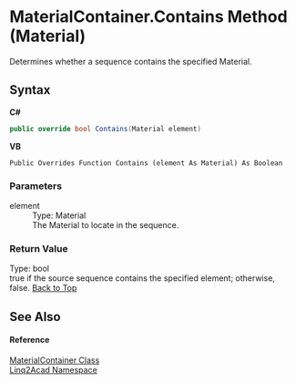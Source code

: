# MaterialContainer.Contains Method (Material)
 

Determines whether a sequence contains the specified Material.

## Syntax

**C#**<br />
``` C#
public override bool Contains(Material element)
```

**VB**<br />
``` VB
Public Overrides Function Contains (element As Material) As Boolean
```


### Parameters
<dl><dt>element</dt><dd>Type: Material<br />The Material to locate in the sequence.</dd></dl>

### Return Value
Type: bool<br />true if the source sequence contains the specified element; otherwise, false.
<a href="#MaterialContainerContains-Method-Material">Back to Top</a>

## See Also


#### Reference
<a href="T_Linq2Acad_MaterialContainer.md#MaterialContainer-Class">MaterialContainer Class</a><br /><a href="N_Linq2Acad.md#Linq2Acad-Namespace">Linq2Acad Namespace</a><br />
